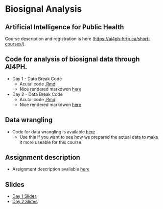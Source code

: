 # Biosignal Analysis 

## Artificial Intelligence for Public Health

Course description and registration is here (https://ai4ph-hrtp.ca/short-courses/). 

## Code for analysis of biosignal data through AI4PH. 
* Day 1 - Data Break Code 
    * Acutal code [.Rmd](https://github.com/walkabilly/biosignal_data_ai4ph/blob/main/data_break.Rmd)
    * Nice rendered markdwon [here](https://github.com/walkabilly/biosignal_data_ai4ph/blob/main/data_break.md)
* Day 2 - Data Break Code 
    * Acutal code [.Rmd](https://github.com/walkabilly/biosignal_data_ai4ph/blob/main/data_break_2.Rmd)
    * Nice rendered markdwon [here](https://github.com/walkabilly/biosignal_data_ai4ph/blob/main/data_break_2.md)

## Data wrangling 
* Code for data wrangling is available [here](https://github.com/walkabilly/biosignal_data_ai4ph/blob/main/data_prep.Rmd)
    * Use this if you want to see how we prepared the actual data to make it more useable for this course. 
    
## Assignment description
* Assignment description available [here](https://github.com/walkabilly/biosignal_data_ai4ph/blob/main/assignment.md)

## Slides
* [Day 1 Slides](https://github.com/walkabilly/biosignal_data_ai4ph/blob/main/slides_day_1.pptx)
* [Day 2 Slides](https://github.com/walkabilly/biosignal_data_ai4ph/blob/main/slides_day_2.pptx)
